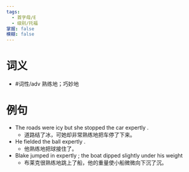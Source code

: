 ```yaml
---
tags:
  - 首字母/E
  - 级别/托福
掌握: false
模糊: false
---
```

# 词义
- #词性/adv  熟练地；巧妙地
# 例句
- The roads were icy but she stopped the car expertly .
	- 道路结了冰，可她却非常熟练地把车停了下来。
- He fielded the ball expertly .
	- 他熟练地把球接住了。
- Blake jumped in expertly ; the boat dipped slightly under his weight
	- 布莱克很熟练地跳上了船，他的重量使小船微微向下沉了沉。
